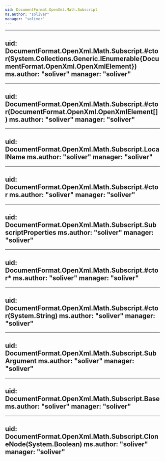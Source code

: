```yaml
---
uid: DocumentFormat.OpenXml.Math.Subscript
ms.author: "soliver"
manager: "soliver"
---
```


---
uid: DocumentFormat.OpenXml.Math.Subscript.#ctor(System.Collections.Generic.IEnumerable{DocumentFormat.OpenXml.OpenXmlElement})
ms.author: "soliver"
manager: "soliver"
---

---
uid: DocumentFormat.OpenXml.Math.Subscript.#ctor(DocumentFormat.OpenXml.OpenXmlElement[])
ms.author: "soliver"
manager: "soliver"
---

---
uid: DocumentFormat.OpenXml.Math.Subscript.LocalName
ms.author: "soliver"
manager: "soliver"
---

---
uid: DocumentFormat.OpenXml.Math.Subscript.#ctor
ms.author: "soliver"
manager: "soliver"
---

---
uid: DocumentFormat.OpenXml.Math.Subscript.SubscriptProperties
ms.author: "soliver"
manager: "soliver"
---

---
uid: DocumentFormat.OpenXml.Math.Subscript.#ctor*
ms.author: "soliver"
manager: "soliver"
---

---
uid: DocumentFormat.OpenXml.Math.Subscript.#ctor(System.String)
ms.author: "soliver"
manager: "soliver"
---

---
uid: DocumentFormat.OpenXml.Math.Subscript.SubArgument
ms.author: "soliver"
manager: "soliver"
---

---
uid: DocumentFormat.OpenXml.Math.Subscript.Base
ms.author: "soliver"
manager: "soliver"
---

---
uid: DocumentFormat.OpenXml.Math.Subscript.CloneNode(System.Boolean)
ms.author: "soliver"
manager: "soliver"
---
